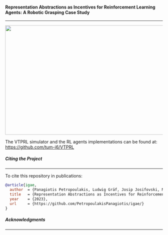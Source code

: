 #### Representation Abstractions as Incentives for Reinforcement Learning Agents: A Robotic Grasping Case Study
---
<p align="center">
  <img src="cover-picture.png" width="600" height="350"/>
</p>

The VTPRL simulator and the RL agents implementations can be found at: https://github.com/tum-i6/VTPRL

##### Citing the Project
---

To cite this repository in publications:
```bibtex
@article{igae,
  author  = {Panagiotis Petropoulakis, Ludwig Gräf, Josip Josifovski, Mohammadhossein Malmir, and Alois Knoll},
  title   = {Representation Abstractions as Incentives for Reinforcement Learning Agents: A Robotic Grasping Case Study},
  year    = {2023},
  url     = {https://github.com/PetropoulakisPanagiotis/igae/}
}
```
##### Acknowledgments
---

